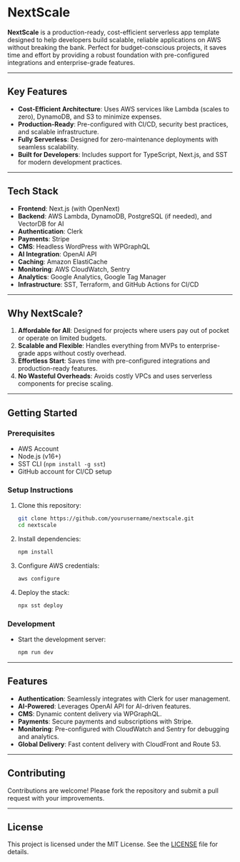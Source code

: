 # **NextScale**

**NextScale** is a production-ready, cost-efficient serverless app template designed to help developers build scalable, reliable applications on AWS without breaking the bank. Perfect for budget-conscious projects, it saves time and effort by providing a robust foundation with pre-configured integrations and enterprise-grade features.

---

## **Key Features**
- **Cost-Efficient Architecture**: Uses AWS services like Lambda (scales to zero), DynamoDB, and S3 to minimize expenses.
- **Production-Ready**: Pre-configured with CI/CD, security best practices, and scalable infrastructure.
- **Fully Serverless**: Designed for zero-maintenance deployments with seamless scalability.
- **Built for Developers**: Includes support for TypeScript, Next.js, and SST for modern development practices.

---

## **Tech Stack**
- **Frontend**: Next.js (with OpenNext)
- **Backend**: AWS Lambda, DynamoDB, PostgreSQL (if needed), and VectorDB for AI
- **Authentication**: Clerk
- **Payments**: Stripe
- **CMS**: Headless WordPress with WPGraphQL
- **AI Integration**: OpenAI API
- **Caching**: Amazon ElastiCache
- **Monitoring**: AWS CloudWatch, Sentry
- **Analytics**: Google Analytics, Google Tag Manager
- **Infrastructure**: SST, Terraform, and GitHub Actions for CI/CD

---

## **Why NextScale?**
1. **Affordable for All**: Designed for projects where users pay out of pocket or operate on limited budgets.
2. **Scalable and Flexible**: Handles everything from MVPs to enterprise-grade apps without costly overhead.
3. **Effortless Start**: Saves time with pre-configured integrations and production-ready features.
4. **No Wasteful Overheads**: Avoids costly VPCs and uses serverless components for precise scaling.

---

## **Getting Started**

### Prerequisites
- AWS Account
- Node.js (v16+)
- SST CLI (`npm install -g sst`)
- GitHub account for CI/CD setup

### Setup Instructions
1. Clone this repository:
   ```bash
   git clone https://github.com/yourusername/nextscale.git
   cd nextscale
   ```
2. Install dependencies:
   ```bash
   npm install
   ```
3. Configure AWS credentials:
   ```bash
   aws configure
   ```
4. Deploy the stack:
   ```bash
   npx sst deploy
   ```

### Development
- Start the development server:
  ```bash
  npm run dev
  ```

---

## **Features**
- **Authentication**: Seamlessly integrates with Clerk for user management.
- **AI-Powered**: Leverages OpenAI API for AI-driven features.
- **CMS**: Dynamic content delivery via WPGraphQL.
- **Payments**: Secure payments and subscriptions with Stripe.
- **Monitoring**: Pre-configured with CloudWatch and Sentry for debugging and analytics.
- **Global Delivery**: Fast content delivery with CloudFront and Route 53.

---

## **Contributing**
Contributions are welcome! Please fork the repository and submit a pull request with your improvements.

---

## **License**
This project is licensed under the MIT License. See the [LICENSE](LICENSE) file for details.
